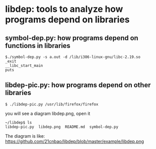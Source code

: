 # libdep: tools to analyze how programs depend on libraries
## symbol-dep.py: how programs depend on functions in libraries
```console
$./symbol-dep.py -s a.out -d /lib/i386-linux-gnu/libc-2.19.so 
_exit
__libc_start_main
puts
```
## libdep-pic.py: how programs depend on other libraries
```console
$ ./libdep-pic.py /usr/lib/firefox/firefox
```
you will see a diagram libdep.png, open it
```console
~/libdep$ ls
libdep-pic.py  libdep.png  README.md  symbol-dep.py
```
The diagram is like:
https://github.com/21cnbao/libdep/blob/master/example/libdep.png
